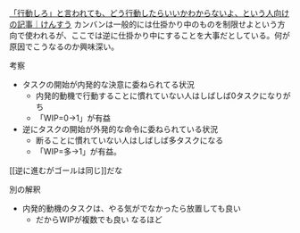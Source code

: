 
[「行動しろ」と言われても、どう行動したらいいかわからないよ、という人向けの記事｜けんすう](https://kensuu.com/n/nd5f599b47bbe)
カンバンは一般的には仕掛かり中のものを制限せよという方向で使われるが、ここでは逆に仕掛かり中にすることを大事だとしている。何が原因でこうなるのか興味深い。

考察
- タスクの開始が内発的な決意に委ねられてる状況
    - 内発的動機で行動することに慣れていない人はしばしば0タスクになりがち
    - 「WIP=0→1」が有益
- 逆にタスクの開始が外発的な命令に委ねられている状況
    - 断ることに慣れていない人はしばしば多タスクになる
    - 「WIP=多→1」が有益。

[[逆に進むがゴールは同じ]]だな

別の解釈
- 内発的動機のタスクは、やる気がでなかったら放置しても良い
    - だからWIPが複数でも良い
なるほど
